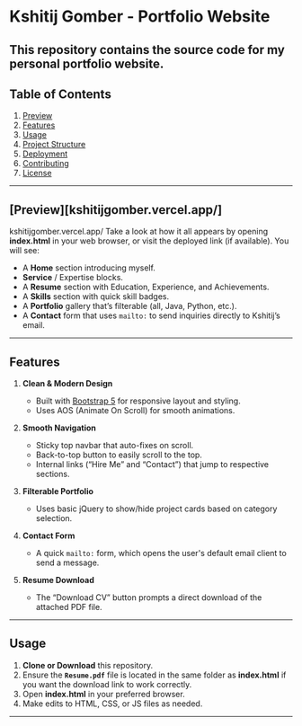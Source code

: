 # Kshitij Gomber - Portfolio Website

This repository contains the source code for my personal portfolio website. 
---

## Table of Contents

1. [Preview](#preview)
2. [Features](#features)
3. [Usage](#usage)
4. [Project Structure](#project-structure)
5. [Deployment](#deployment)
6. [Contributing](#contributing)
7. [License](#license)


---

## [Preview][kshitijgomber.vercel.app/]

kshitijgomber.vercel.app/
Take a look at how it all appears by opening **index.html** in your web browser, or visit the deployed link (if available). You will see:
- A **Home** section introducing myself.
- **Service** / Expertise blocks.
- A **Resume** section with Education, Experience, and Achievements.
- A **Skills** section with quick skill badges.
- A **Portfolio** gallery that’s filterable (all, Java, Python, etc.).
- A **Contact** form that uses `mailto:` to send inquiries directly to Kshitij’s email.


---

## Features

1. **Clean & Modern Design**  
   - Built with [Bootstrap 5](https://getbootstrap.com/) for responsive layout and styling.
   - Uses AOS (Animate On Scroll) for smooth animations.

2. **Smooth Navigation**  
   - Sticky top navbar that auto-fixes on scroll.
   - Back-to-top button to easily scroll to the top.
   - Internal links (“Hire Me” and “Contact”) that jump to respective sections.

3. **Filterable Portfolio**  
   - Uses basic jQuery to show/hide project cards based on category selection.

4. **Contact Form**  
   - A quick `mailto:` form, which opens the user's default email client to send a message.

5. **Resume Download**  
   - The “Download CV” button prompts a direct download of the attached PDF file.

---

## Usage

1. **Clone or Download** this repository.
2. Ensure the **`Resume.pdf`** file is located in the same folder as **index.html** if you want the download link to work correctly.
3. Open **index.html** in your preferred browser.
4. Make edits to HTML, CSS, or JS files as needed.

---

